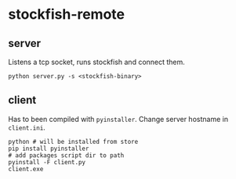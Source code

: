 # stockfish-remote

## server

Listens a tcp socket, runs stockfish and connect them.

```shell
python server.py -s <stockfish-binary>
```

## client

Has to been compiled with `pyinstaller`. Change server hostname in `client.ini`.

```shell
python # will be installed from store
pip install pyinstaller
# add packages script dir to path
pyinstall -F client.py
client.exe
```
